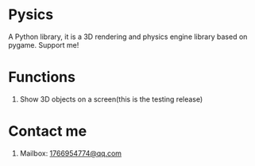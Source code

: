 # Pysics
A Python library, it is a 3D rendering and physics engine library based on pygame. Support me!
# Functions
1. Show 3D objects on a screen(this is the testing release)
# Contact me
1. Mailbox: 1766954774@qq.com

